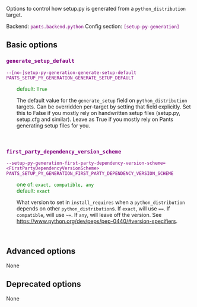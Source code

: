
Options to control how setup.py is generated from a `python_distribution` target.

Backend: <span style="color: purple"><code>pants.backend.python</code></span>
Config section: <span style="color: purple"><code>[setup-py-generation]</code></span>

## Basic options

<div style="color: purple">

### `generate_setup_default`

  <code>--[no-]setup-py-generation-generate-setup-default</code><br>
  <code>PANTS_SETUP_PY_GENERATION_GENERATE_SETUP_DEFAULT</code><br>
</div>
<div style="padding-left: 2em;">
<span style="color: green">default: <code>True</code></span>

<br>

The default value for the `generate_setup` field on `python_distribution` targets. Can be overridden per-target by setting that field explicitly. Set this to False if you mostly rely on handwritten setup files (setup.py, setup.cfg and similar). Leave as True if you mostly rely on Pants generating setup files for you.
</div>
<br>

<div style="color: purple">

### `first_party_dependency_version_scheme`

  <code>--setup-py-generation-first-party-dependency-version-scheme=&lt;FirstPartyDependencyVersionScheme&gt;</code><br>
  <code>PANTS_SETUP_PY_GENERATION_FIRST_PARTY_DEPENDENCY_VERSION_SCHEME</code><br>
</div>
<div style="padding-left: 2em;">
<span style="color: green">one of: <code>exact, compatible, any</code></span><br>
<span style="color: green">default: <code>exact</code></span>

<br>

What version to set in `install_requires` when a `python_distribution` depends on other `python_distribution`s. If `exact`, will use `==`. If `compatible`, will use `~=`. If `any`, will leave off the version. See https://www.python.org/dev/peps/pep-0440/#version-specifiers.
</div>
<br>


## Advanced options

None

## Deprecated options

None



